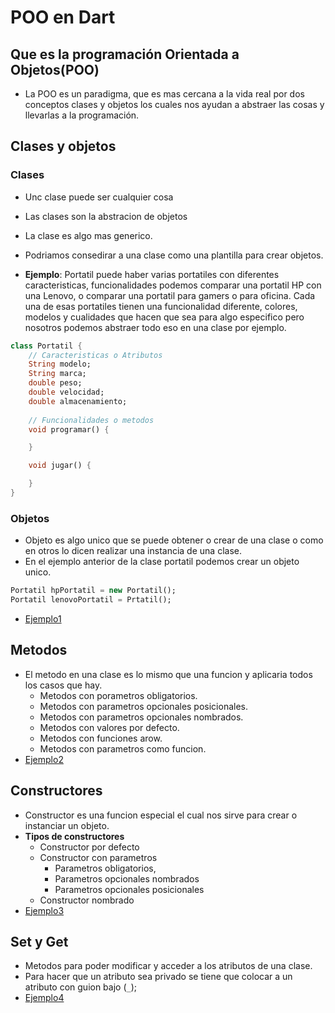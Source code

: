 # POO en Dart

## Que es la programación Orientada a Objetos(POO)

- La POO es un paradigma, que es mas cercana a la vida real por dos conceptos clases y objetos los cuales nos ayudan a abstraer las cosas y llevarlas a la programación.

## Clases y objetos
### Clases
- Unc clase puede ser cualquier cosa
- Las clases son la abstracion de objetos
- La clase es algo mas generico.
- Podriamos consedirar a una clase como una plantilla para crear objetos.

- **Ejemplo**: Portatil puede haber varias portatiles con diferentes caracteristicas, funcionalidades podemos comparar una portatil HP con una Lenovo, o comparar una portatil para gamers o para oficina. Cada una de esas portatiles tienen una funcionalidad diferente, colores, modelos y cualidades que hacen que sea para algo especifico pero nosotros podemos abstraer todo eso en una clase por ejemplo.

```dart
class Portatil {
    // Caracteristicas o Atributos
    String modelo;
    String marca;
    double peso;
    double velocidad;
    double almacenamiento;
    
    // Funcionalidades o metodos
    void programar() {

    }

    void jugar() {

    }
}
```

### Objetos

- Objeto es algo unico que se puede obtener o crear de una clase o como en otros lo dicen realizar una instancia de una clase.
- En el ejemplo anterior de la clase portatil podemos crear un objeto unico.

```dart
Portatil hpPortatil = new Portatil();
Portatil lenovoPortatil = Prtatil();
```
- [Ejemplo1](../examples/5-poo/ejemplo1/README.md)

## Metodos
- El metodo en una clase es lo mismo que una funcion y aplicaria todos los casos que hay.
    - Metodos con porametros obligatorios.
    - Metodos con parametros opcionales posicionales.
    - Metodos con parametros opcionales nombrados.
    - Metodos con valores por defecto.
    - Metodos con funciones arow.
    - Metodos con parametros como funcion.
- [Ejemplo2](../examples/5-poo/ejemplo2/README.md)    

## Constructores
- Constructor es una funcion especial el cual nos sirve para crear o instanciar un objeto.
- **Tipos de constructores**
    - Constructor por defecto
    - Constructor con parametros
        - Parametros obligatorios,
        - Parametros opcionales nombrados
        - Parametros opcionales posicionales
    - Constructor nombrado
- [Ejemplo3](../examples/5-poo/ejemplo3/README.md)    

## Set y Get
- Metodos para poder modificar y acceder a los atributos de una clase.
- Para hacer que un atributo sea privado se tiene que colocar a un atributo con guion bajo (`_`);
- [Ejemplo4](../examples/5-poo/ejemplo4/README.md)    